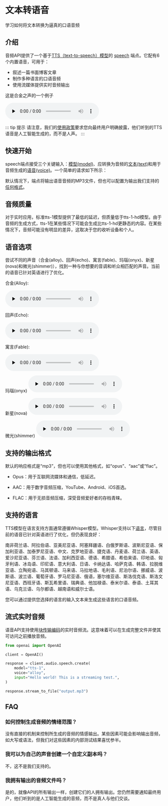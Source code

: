 # 文本转语音

学习如何将文本转换为逼真的口语音频

## 介绍

音频API提供了一个基于[TTS（text-to-speech）模型](https://platform.openai.com/docs/models/tts)的 [speech](https://platform.openai.com/docs/api-reference/audio/createSpeech) 端点。它配有6个内置语音，可用于：

- 叙述一篇书面博客文章
- 制作多种语言的口语音频
- 使用流媒体提供实时音频输出

这是合金之声的一个例子

<audio id="audio" controls="" preload="none">
    <source id="mp3" src="/.vitepress/assets/audio/alloy.wav">
</audio>

::: tip 提示
请注意，我们的[使用政策](https://openai.com/policies/usage-policies)要求您向最终用户明确披露，他们听到的TTS语音是人工智能生成的，而不是人声。
:::

## 快速开始

speech端点接受三个关键输入：[模型(model)](https://platform.openai.com/docs/api-reference/audio/createSpeech#audio-createspeech-model)、应转换为音频的[文本(text)](https://platform.openai.com/docs/api-reference/audio/createSpeech#audio-createspeech-input)和用于音频生成的[语音(voice)](https://platform.openai.com/docs/api-reference/audio/createSpeech#audio-createspeech-voice)。一个简单的请求如下所示：

<textSpeechDemo/>

默认情况下，端点将输出语音音频的MP3文件，但也可以配置为输出我们支持的[任何格式](https://platform.openai.com/docs/guides/text-to-speech/supported-output-formats)。

## 音频质量

对于实时应用，标准tts-1模型提供了最低的延迟，但质量低于tts-1-hd模型。由于音频的生成方式，tts-1在某些情况下可能会生成比tts-1-hd更静态的内容。在某些情况下，音频可能没有明显的差异，这取决于您的收听设备和个人。

## 语音选项

尝试不同的声音（合金(alloy)、回声(echo)、寓言(fable)、玛瑙(onyx)、新星(nova)和微光(shimmer)），找到一种与你想要的音调和听众相匹配的声音。当前的语音已针对英语进行了优化。

合金(Alloy):

<audio id="audio" controls="" preload="none">
    <source id="mp3" src="/.vitepress/assets/audio/alloy.wav">
</audio>

回声(Echo):

<audio id="audio" controls="" preload="none">
    <source id="mp3" src="/.vitepress/assets/audio/echo.wav">
</audio>

寓言(Fable):

<audio id="audio" controls="" preload="none">
    <source id="mp3" src="/.vitepress/assets/audio/Fable.wav">
</audio>

玛瑙(onyx)
<audio id="audio" controls="" preload="none">
    <source id="mp3" src="/.vitepress/assets/audio/onyx.wav">
</audio>

新星(nova)
<audio id="audio" controls="" preload="none">
    <source id="mp3" src="/.vitepress/assets/audio/nova.wav">
</audio>

微光(shimmer)
<audio id="audio" controls="" preload="none">
    <source id="mp3" src="/.vitepress/assets/audio/shimmer.wav">
</audio>

## 支持的输出格式

默认的响应格式是“mp3”，但也可以使用其他格式，如“opus”、“aac”或“flac”。

- Opus：用于互联网流媒体和通信，低延迟。

- AAC：用于数字音频压缩，YouTube、Android、iOS首选。

- FLAC：用于无损音频压缩，深受音频爱好者的存档青睐。

## 支持的语言

TTS模型在语言支持方面通常遵循Whisper模型。Whisper支持以下[语言](https://github.com/openai/whisper#available-models-and-languages)，尽管目前的语音已针对英语进行了优化，但仍表现良好：

南非荷兰语、阿拉伯语、亚美尼亚语、阿塞拜疆语、白俄罗斯语、波斯尼亚语、保加利亚语、加泰罗尼亚语、中文、克罗地亚语、捷克语、丹麦语、荷兰语、英语、爱沙尼亚语、芬兰语、法语、加利西亚语、德语、希腊语、希伯来语、印地语、匈牙利语、冰岛语、印尼语、意大利语、日语、卡纳达语、哈萨克语、韩语、拉脱维亚语、立陶宛语、马其顿语、马来语、马拉地语、毛利语、尼泊尔语、挪威语、波斯语、波兰语、葡萄牙语、罗马尼亚语、俄语，塞尔维亚语、斯洛伐克语、斯洛文尼亚语、西班牙语、斯瓦希里语、瑞典语、他加禄语、泰米尔语、泰语、土耳其语、乌克兰语、乌尔都语、越南语和威尔士语。

您可以通过提供您选择的语言的输入文本来生成这些语言的口语音频。

## 流式实时音频

语音API支持使用[块传输编码](https://developer.mozilla.org/en-US/docs/Web/HTTP/Headers/Transfer-Encoding)的实时音频流。这意味着可以在生成完整文件并使其可访问之前播放音频。

```python
from openai import OpenAI

client = OpenAI()

response = client.audio.speech.create(
    model="tts-1",
    voice="alloy",
    input="Hello world! This is a streaming test.",
)

response.stream_to_file("output.mp3")

```
## FAQ

### 如何控制生成音频的情绪范围？

没有直接的机制来控制所生成的音频的情感输出。某些因素可能会影响输出音频，如大写或语法，但我们对这些因素的内部测试结果喜忧参半。

### 我可以为自己的声音创建一个自定义副本吗？

不，这不是我们支持的。

### 我拥有输出的音频文件吗？

是的，就像API的所有输出一样，创建它们的人拥有输出。您仍然需要通知最终用户，他们听到的是人工智能生成的音频，而不是真人与他们交谈。



<script setup>
import textSpeechDemo from './components/textSpeechDemo.vue'
</script>